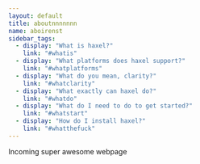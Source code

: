 ```yaml
---
layout: default
title: aboutnnnnnnn
name: aboirenst
sidebar_tags:
  - display: "What is haxel?"
    link: "#whatis"
  - display: "What platforms does haxel support?"
    link: "#whatplatforms"
  - display: "What do you mean, clarity?"
    link: "#whatclarity"
  - display: "What exactly can haxel do?"
    link: "#whatdo"
  - display: "What do I need to do to get started?"
    link: "#whatstart"
  - display: "How do I install haxel?"
    link: "#whatthefuck"
---
```


Incoming super awesome webpage